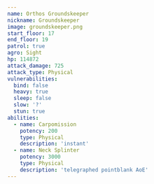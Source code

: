 ```yaml
---
name: Orthos Groundskeeper
nickname: Groundskeeper
image: groundskeeper.png
start_floor: 17
end_floor: 19
patrol: true
agro: Sight
hp: 114872
attack_damage: 725
attack_type: Physical
vulnerabilities:
  bind: false
  heavy: true
  sleep: false
  slow: '?'
  stun: true
abilities:
  - name: Carpomission
    potency: 200
    type: Physical
    description: 'instant'
  - name: Neck Splinter
    potency: 3000
    type: Physical
    description: 'telegraphed pointblank AoE'
---
```

